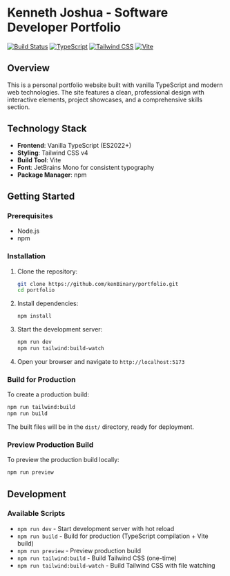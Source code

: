 # Kenneth Joshua - Software Developer Portfolio

[![Build Status](https://img.shields.io/badge/build-passing-brightgreen?style=flat-square)](#)
[![TypeScript](https://img.shields.io/badge/TypeScript-blue?style=flat-square&logo=typescript&logoColor=white)](https://www.typescriptlang.org)
[![Tailwind CSS](https://img.shields.io/badge/Tailwind%20CSS-38B2AC?style=flat-square&logo=tailwind-css&logoColor=white)](https://tailwindcss.com)
[![Vite](https://img.shields.io/badge/Vite-646CFF?style=flat-square&logo=vite&logoColor=white)](https://vitejs.dev)

## Overview

This is a personal portfolio website built with vanilla TypeScript and modern web technologies. The site features a clean, professional design with interactive elements, project showcases, and a comprehensive skills section.

## Technology Stack

- **Frontend**: Vanilla TypeScript (ES2022+)
- **Styling**: Tailwind CSS v4 
- **Build Tool**: Vite 
- **Font**: JetBrains Mono for consistent typography
- **Package Manager**: npm

## Getting Started

### Prerequisites

- Node.js
- npm

### Installation

1. Clone the repository:
   ```bash
   git clone https://github.com/kenBinary/portfolio.git
   cd portfolio
   ```

2. Install dependencies:
   ```bash
   npm install
   ```

3. Start the development server:
   ```bash
   npm run dev 
   npm run tailwind:build-watch
   ```

4. Open your browser and navigate to `http://localhost:5173`

### Build for Production

To create a production build:

```bash
npm run tailwind:build
npm run build
```

The built files will be in the `dist/` directory, ready for deployment.

### Preview Production Build

To preview the production build locally:

```bash
npm run preview
```

## Development

### Available Scripts

- `npm run dev` - Start development server with hot reload
- `npm run build` - Build for production (TypeScript compilation + Vite build)
- `npm run preview` - Preview production build
- `npm run tailwind:build` - Build Tailwind CSS (one-time)
- `npm run tailwind:build-watch` - Build Tailwind CSS with file watching